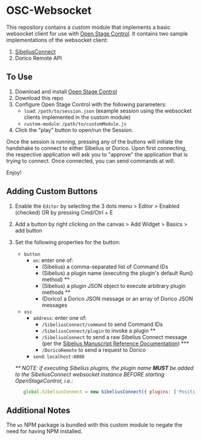 # OSC-Websocket

This repository contains a custom module that implements a basic websocket client for use with [Open Stage Control](https://openstagecontrol.ammd.net/). It contains two sample implementations of the websocket client:

1. [SibeliusConnect](https://www.avid.com/resource-center/whats-new-in-sibelius-march-2024)
2. Dorico Remote API

## To Use

1. Download and install [Open Stage Control](https://openstagecontrol.ammd.net/download/)
2. Download this repo
3. Configure Open Stage Control with the following parameters:
   - ```load```: ```/path/to/session.json``` (example session using the websocket clients implemented in the custom module)
   - ```custom-module```: ```/path/to/customModule.js```
4. Click the "play" button to open/run the Session.

Once the session is running, pressing any of the buttons will initiate the handshake to connect to either Sibelius or Dorico. Upon first connecting, the respective application will ask you to "approve" the application that is trying to connect. Once connected, you can send commands at will.

Enjoy!

## Adding Custom Buttons

1. Enable the `Editor` by selecting the 3 dots menu > Editor > Enabled (checked) OR by pressing Cmd/Ctrl + E
2. Add a button by right clicking on the canvas > Add Widget > Basics > add button
3. Set the following properties for the button:
   - `button`
      - `on`: enter one of:
         - (Sibelius) a comma-separated list of Command IDs
         - (Sibelius) a plugin name (executing the plugin's default Run() method) **
         - (Sibelius) a plugin JSON object to execute arbitrary plugin methods **
         - (Dorico) a Dorico JSON message or an array of Dorico JSON messages
   - `osc`
      - `address`: enter one of:
         - `/SibeliusConnect/command` to send Command IDs
         - `/SibeliusConnect/plugin` to invoke a plugin **
         - `/SibeliusConnect` to send a raw Sibelius Connect message (per the [Sibelius Manuscript Reference Documentation](https://resources.avid.com/SupportFiles/Sibelius/2024.10/ManuScript_Language_Guide.pdf])) ***
         - `/DoricoRemote` to send a request to Dorico
      - `send`: `localhost:8080`

   _** NOTE: if executing Sibelius plugins, the plugin name **MUST** be added to the SibeliusConnect websocket instance BEFORE starting OpenStageControl, i.e.:_

   ```javascript
      global.SibeliusConnect = new SibeliusConnect({ plugins: ['PositionRehearsalMarks'] })
   ```

## Additional Notes
The `ws` NPM package is bundled with this custom module to negate the need for having NPM installed.
